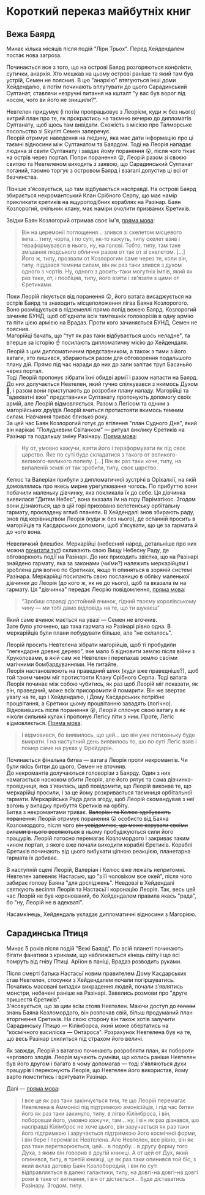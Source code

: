 # Короткий переказ майбутніх книг

## Вежа Баярд

Минає кілька місяців після подій "Ліри Трьох". Перед Хейдендалем постає нова загроза. 

Починається все з того, що на острові Баярд розгоряються конфлікти, сутички, анархія. Хто мешкав на цьому острові раніше та який там був устрій, Семен не пояснив. В цю "анархію" втягуються інші доми Хейдендалю, а потім починають вплутувати до цього Сарадинський Султанат, ставлячи незручні питання на кшталт "у вас був ворог під носом, чого ви його не знищили?".  

Невтелен придумує (і потім пропрацьовує з Леорієм, куди ж без нього) хитрий план про те, як прокрастись на таємню вечерю до дипломатів Султанату, щоб щось там вивідати. Схожість з місією про Талморське посольство зі Skyrim Семен заперечує.  
Леорій отримує наведення на людину, яка має дати інформацію про ці таємні відносини між Султанатом та Баярдом. Тоді на Леорія нападає людина зі свити Султанату і завдає йому поранення 😮, після чого тікає на острів через портал. Попри поранення 😮, Леорій разом зі своєю свитою та Невтеленом виходять з заявою, що Сарадинський Султанат поганий, таємно торгує з островом Баярд і взагалі допустив ці всі от безчинства.  

Пізніше з'ясовується, що там відбувається насправді. На острові Баярд збирається некромантський Клан Срібного Серпу, що має намір прикликати єретиків на ящуроподібних кораблях на Разінар. Баян Козлорогий, очільник клану, має наміри очолити призваних Єретиків.

Звідки Баян Козлогорий отримав своє ім'я, [пряма мова](future_books__transcript__by_Veetrill.md):
> Він на церемонії поглощення… злився зі скелетом місцевого імпа… типу, чорта, і по суті, як-то кажуть, типу скелет взяв і тераформувався в нього, ну, на голові. Тобто, типу, там таке змішання людського обличчя разом от так от зі скелетом. 
> [...]
> Його ж, типу, прозвали от Козлорогим саме через те, коли він, типу, піддався темним силам, він як раз таки злився з духом одного з чортів. Ну, одного з досить-таки могутніх імпів, який як раз таки, от, і пообіцяв, типу, його взяти і зв'язати з цими от Єретиками.

Поки Леорій лікується від поранення 😮, його ватага висаджується на острів Баярд та знаходить місцеположення лігва Баяна Козлорогого. Воно розміщується в підземеллі прямо попід вежею Баярд. Козлорогий зачиняє БУНД, щоб об'єднати всіх тамтешніх головорізів в одну армію та піти цією армією на Врадаз. Проти кого зачиняється БУНД, Семен не пояснив.  
Магорійці бачать, що "тут як раз таки відбувається шось неладне", та вперше за історію ☝ посилають дипломатичну місію до Хейдендаля. Леорій з цим дипломатичним представником, а також з тими з його ватаги, хто лишився, збираються разом для обговорення подальшого плану дій. Прямо під час наради до них до зали залітає труп Басаньйо через портал.  
Тоді Леорій пропонує зібрати їхні обидві армії і разом напасти на Баярд. До них долучається Невтелен, який гучно спілкувався з якимось Духом 👻, і разом вони приступають до розробки плану нападу. Магорійці та "адекватні вже" представники Султанату пропонують допомогу своїх армій, але Леорій відмовляється. Разом з Легісом та одним з магорійських друїдів Леорій вчиться протистояти якимось темним силам. Навчання триває близько року.  
За цей час Баян Козлорогий готує до втілення "план Судного Дня", який він нарікає "Полудневим Світанком" — ритуал виклику Єретиків на Разінар та подальшу зміну Разінару. [Пряма мова](future_books__transcript__by_Veetrill.md):

> Ну от, умовно кажучи, взяти його і тераформувати як під своє царство. Яке по суті буде складатися з такого от великого-великого-великого попелу.
> [...]
> Він як раз таки хоче, типу, на випаленій землі от так зробити, типу, своє царство.

Келюс та Валеріан прибули з дипломатичної зустрічі в Оріхалкії, на якій домовлялись про якесь мирне урегулювання чогось. По прибуттю вони побачили маленьку дівчинку, яка покликала їх до себе. Ця дівчинка виявилася "Дитям Небес", вона вказала їм на гору Паріматікос. Згодом вони дізнаються, що в цій горі приховано велетенську орбітальну гармату, прокладену вглиб планети. В Хейдендалі знов збирають раду, знов під керівництвом Леорія (куди ж без нього), де останній просить в магорійців та Касдарських допомоги, щоб з'ясувати, що це за гармата й до чого вона.

Невеличкий флешбек. Меркарійці (небесний народ, детальніше про них можна [почитати тут](world_chronology.md)) скликають свою Вищу Небесну Раду, де обговорюють події на Разінарі. До них приходить звістка, що на Разінарі знайдено гармату, яка за законами (чиїми?) належить меркарійцям і зроблена для вогню по Єретиках, якщо ті опиняться в зоряній системі Разінара. Меркарійці посилають свою посланицю в обліку маленької дівчинки до Леорія (до кого ж, як не до нього), щоб та вказала їм на гармату. Ця "дівчинка" передає Леорію повідомлення, [пряма мова](future_books__transcript__by_Veetrill.md):

> "Зробиш справді достойний вчинок, гідний твоєму королівському чину — ми тобі дамо відповідь на те, що ти шукаєш"

Який саме вчинок мається на увазі — Семен не вточнив.  
Зате було уточнено, що така гармата на Разінарі рівно одна. В меркарійців були плани побудувати більше, але "не склалось".

Леорій просить Невтелена зібрати магорійців, щоб ті пробудили "легендарне древнє дерево", яке мало б відновити землю після війни з Круколовами, в якій сам же Невтелен і перепахав землю своїми магічними бомбардуваннями. Не питайте.  
Леорія настановлюють на праведний шлях (куди вже праведніше?), щоб той таким чином міг протистояти Клану Срібного Серпа. Тоді ватага Леорія починає між собою чубитись, як раз щоб Леорій міг показати, як він, праведний, може всіх присоромити й помирити. Він же звертає увагу на те, що і Хейдендалю, і Дому Касдарських потрібне процвітання, а Єретики цьому процвітанню завадять (логічно).  
Відновившись після поранення 😮, Леорій сплочує свою ватагу в як ніколи сильний кулак і пропонує Легісу піти з ним. Проте, Легіс відмовляється. [Пряма мова](future_books__transcript__by_Veetrill.md):

> І відмовився, бо виявилось, що цей… шо він уже потихеньку буде вмирати. І на наступний день виявилось то, шо по суті Леґіс взяв і помер саме на руках у Фрейдарін.

Починається фінальна битва — ватага Леорія проти некромантів. Чи були якісь битви до цього, Семен не вточнив.  
До некромантів долучаються головорізи з Баярду. Один з них намагається наскоком вбити Леорія, але його рятує та сама дівчинка-провідниця, яка з'явилась, щоб повідомити, що Леорій виконав те, що меркарійці просили, і за це йому розкривається таємниця орбітальної гармати. Меркарійська Рада дала згоду, щоб Леорій скомандував з неї вогонь у випадку прибуття Єретиків на орбіту.  
Битва з некромантами триває. ~~Валеріан та Келюс здобувають поранення.~~ Леорій отримує поранення 😮 особисто від Баяна Козломордого, після чого ~~він усвідомлює, що може керувати своїми силами в нього вселяються~~ в ньому пробуджуються сили його пращурів. Леорій патосно перемагає Козломордого і закриває таким чином портал, з якого вже почали виходити кораблі Єретиків. Кораблі Єретиків починають від цього вибухати ціпною реакцією, планетарна гармата їх добиває.

В наступній сцені Леорій, Валеріан і Келюс вже лежать непритомні. Невтелен запевняє Настасью, що "з її чоловіком все окей", після чого забирає голову Баяна "для досліджень".
Невдовзі в Хейдендалі святкують весілля Леорія та Настасьї і коронацію Леорія. Так, весь цей час Леорій не був коронований, бо Хейдендалем правила якась "рада", бо "ну, Леорій не в адекваті".

Насамкінець, Хейдендаль укладає дипломатичні відносини з Магорією.

## Сарадинська Птиця

Минає 5 років після подій "Вежі Баярд". По всій планеті починають бігати фанатики з криками, що наближається кінець світу і що всі помруть від гніву Птиці. Аріїон в паніці, Врадаз розводить руками. 

Після смерті батька Настасьї новим правителем Дому Касдарських став Невтелен, стосунки з Хейдендалем почали погіршуватись. Почались масовані випадки викрадення людей, почали з'являтись монстри, небачені раніше на Разінарі. Завелись розмови про "друге пришестя Єретиків".  
З'ясовується, що за цим всім стояв Невтелен. Маючи доступ до ~~голови~~ знань Баяна Козломордого, він розпочав свій, більш продуманий план вторгнення Єретиків. На свою сторону він також хотів залучити Сарадинську Птицю — Кілімборса, який може обертатись на "космічного василіска — Онтароса". Розрахунок Невтелена був на те, що весь Разінар схилиться під страхом його величі.

Як завжди, Леорій з ватагою починають розробляти план, як побороти чергового злодія. Леорія мучають сумніви, що колись раніше Невтелен був його другом і багато в чому допомагав — тоді з'являються духи пращурів і переконують Леорія, що Невтелен його використав, йому варто помститись і врятувати Разінар.

Далі — [пряма мова](future_books__transcript__by_Veetrill.md):

> І все це як раз таки закінчується тим, те що Леорій перемагає Невтелена в Аммонісі під підтримкою амонісійців, і під час битви його як раз таки закинуло, типу, в лігво Кілімброса, і він, поборовши його, умовно кажучи, там… ну, і він як раз дізнався, шо насправді Кілімброс не хоче цього, він заручається як раз таки його підтримкою і заручається підтримкою його космічної форми, і він бере і перемагає Невтелена. Але Невтелен, все рівно, він як раз таки перетворюється, цей… в подобу… в другу форму того Духа, з яким він говорив в другій книжці. А от цей от Дух, який опинився, типу, в третій книжці, це як раз таки опинився той біс, з який вклав договір Баян Козлобородий, і він по суті відправляється в далекі галактики, типу, на довгі-на довгі-на довгі роки в таке от вигнання, і він от дістається… буде діставатись Разінару. Згодом, типу.